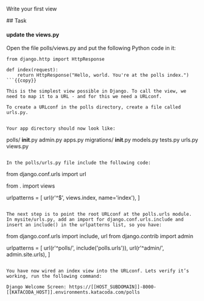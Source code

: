 Write your first view

## Task

#### update the views.py 

Open the file polls/views.py and put the following Python code in it:

```
from django.http import HttpResponse

def index(request):
    return HttpResponse("Hello, world. You're at the polls index.")
```{{copy}}

This is the simplest view possible in Django. To call the view, we need to map it to a URL - and for this we need a URLconf.

To create a URLconf in the polls directory, create a file called urls.py. 


Your app directory should now look like:
```
polls/
    __init__.py
    admin.py
    apps.py
    migrations/
        __init__.py
    models.py
    tests.py
    urls.py
    views.py
```

In the polls/urls.py file include the following code:

```
from django.conf.urls import url

from . import views

urlpatterns = [
    url(r'^$', views.index, name='index'),
]
```{{copy}}

The next step is to point the root URLconf at the polls.urls module. In mysite/urls.py, add an import for django.conf.urls.include and insert an include() in the urlpatterns list, so you have:

```
from django.conf.urls import include, url
from django.contrib import admin

urlpatterns = [
    url(r'^polls/', include('polls.urls')),
    url(r'^admin/', admin.site.urls),
]
```{{copy}}

You have now wired an index view into the URLconf. Lets verify it’s working, run the following command:

Django Welcome Screen: https://[[HOST_SUBDOMAIN]]-8000-[[KATACODA_HOST]].environments.katacoda.com/polls
